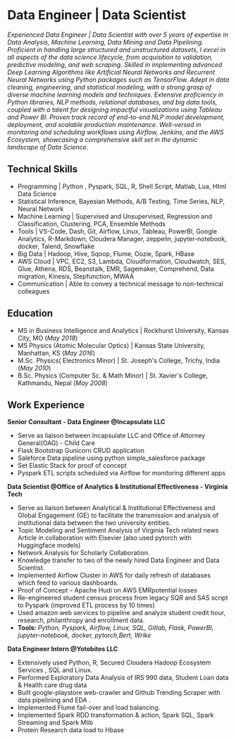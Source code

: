 # Data Engineer | Data Scientist
*Experienced  Data Engineer | Data Scientist with over 5 years of expertise in Data Analysis, Machine Learning, Data Mining and Data Pipelining. Proficient in handling large structured and unstructured datasets, I excel in all aspects of the data science lifecycle, from acquisition to validation, predictive modeling, and web scraping. Skilled in implementing advanced Deep Learning Algorithms like Artificial Neural Networks and Recurrent Neural Networks using Python packages such as TensorFlow. Adept in data cleaning, engineering, and statistical modeling, with a strong grasp of diverse machine learning models and techniques. Extensive proficiency in Python libraries, NLP methods, relational databases, and big data tools, coupled with a talent for designing impactful visualizations using Tableau and Power BI. Proven track record of end-to-end NLP model development, deployment, and scalable production maintenance. Well-versed in monitoring and scheduling workflows using Airflow, Jenkins, and the AWS Ecosystem, showcasing a comprehensive skill set in the dynamic landscape of Data Science.*

## Technical Skills
- Programming | Python , Pyspark, SQL, R, Shell Script, Matlab, Lua, Html
Data Science
- Statistical Inference, Bayesian Methods, A/B Testing, Time Series, NLP, Neural Network
- Machine Learning | Supervised and Unsupervised, Regression and Classification, Clustering, PCA, Ensemble Methods
- Tools | VS-Code, Dash, Git, Airflow, Linux, Tableau, PowerBI, Google Analytics, R-Markdown, Cloudera Manager, zeppelin, jupyter-notebook, docker, Talend, Snowflake
- Big Data | Hadoop, Hive, Sqoop, Flume, Oozie, Spark, HBase
- AWS Cloud | VPC, EC2, S3, Lambda, Cloudformation, Cloudwatch, SES, Glue, Athena, RDS, Beanstalk, EMR, Sagemaker, Comprehend, Data migration, Kinesis, Stepfunction, MWAA
- Communication | Able to convey a technical message to non-technical colleagues

## Education
- MS in Business Intelligence and Analytics | Rockhurst University, Kansas City, MO (_May 2018_)					
- MS Physics (Atomic Molecular Optics)	| Kansas State University, Manhattan, KS (_May 2016_) 			        		
- M.Sc. Physics( Electronics Minor) | St. Joseph's College, Trichy, India (_May 2010_)
- B.Sc. Physics  (Computer Sc. & Math Minor) | St. Xavier's College, Kathmandu, Nepal (_May 2008_)

## Work Experience
**Senior Consultant - Data Engineer @Incapsulate LLC** 
- Serve as liaison between Incapsulate LLC and Office of Attorney General(OAG) - Child Care
- Flask Bootstrap Gunicorn CRUD application
- Saleforce Data pipeline using python simple_salesforce package
- Set Elastic Stack for proof of concept
- Pyspark ETL scripts scheduled via Airflow for monitoring different apps

**Data Scientist @Office of Analytics & Institutional Effectiveness - Virginia Tech**   
- Serve as liaison between Analytical & Institutional Effectiveness and Global Engagement (GE) to facilitate the transmission and analysis of institutional data between the two university entities. 
- Topic Modeling and Sentiment Analysis of Virginia Tech related news Article in collaboration with Elsevier (also used pytorch with Huggingface models)
- Network Analysis for Scholarly Collaboration. 
- Knowledge transfer to two of the newly hired Data Engineer and Data Scientist.
- Implemented Airflow Cluster in AWS for daily refresh of databases which feed to various dashboards. 
- Proof of Concept – Apache Hudi on AWS EMRpotential losses
- Re-engineered student census process from legacy SQR and SAS script to Pyspark (improved ETL process by 10 times)
- Used amazon web services to pipeline and analyze student credit hour, research, philanthropy and enrollment data.
- **Tools:** *Python, Pyspark, Airflow, Linux, SQL, Gitlab, Flask, PowerBI, jupyter-notebook, docker, pytorch,Bert, Wrike*

**Data Engineer Intern @Yotobites LLC** 
- Extensively used Python, R, Secured Cloudera Hadoop Ecosystem Services , SQL and Linux.
- Performed Exploratory Data Analysis of IRS 990 data, Student Loan data & Health care drug data 
- Built google-playstore web-crawler  and Github Trending Scraper with data pipelining and EDA . 
- Implemented Flume fail-over and load balancing.
- Implemented Spark RDD transformation & action, Spark SQL, Spark Streaming and Spark Mlib
- Protein Research data load to Hbase   


